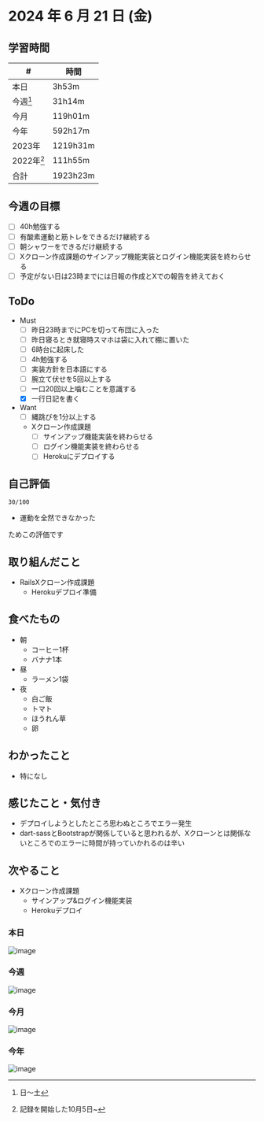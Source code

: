 # 2024 年 6 月 21 日 (金)

## 学習時間
| #          | 時間     |
| ---------- | -------- |
| 本日       | 3h53m    |
| 今週[^1]   | 31h14m   |
| 今月       | 119h01m  |
| 今年       | 592h17m  |
| 2023年     | 1219h31m |
| 2022年[^2] | 111h55m  |
| 合計       | 1923h23m |

## 今週の目標
- [ ] 40h勉強する
- [ ] 有酸素運動と筋トレをできるだけ継続する
- [ ] 朝シャワーをできるだけ継続する
- [ ] Xクローン作成課題のサインアップ機能実装とログイン機能実装を終わらせる
- [ ] 予定がない日は23時までには日報の作成とXでの報告を終えておく

## ToDo
- Must
  - [ ] 昨日23時までにPCを切って布団に入った
  - [ ] 昨日寝るとき就寝時スマホは袋に入れて棚に置いた
  - [ ] 6時台に起床した
  - [ ] 4h勉強する
  - [ ] 実装方針を日本語にする
  - [ ] 腕立て伏せを5回以上する
  - [ ] 一口20回以上噛むことを意識する
  - [x] 一行日記を書く
- Want
  - [ ] 縄跳びを1分以上する
  - Xクローン作成課題
    - [ ] サインアップ機能実装を終わらせる
    - [ ] ログイン機能実装を終わらせる
    - [ ] Herokuにデプロイする

## 自己評価
```
30/100
```
- 運動を全然できなかった

ためこの評価です

## 取り組んだこと
- RailsXクローン作成課題
  - Herokuデプロイ準備

## 食べたもの
- 朝
  - コーヒー1杯
  - バナナ1本
- 昼
  - ラーメン1袋
- 夜
  - 白ご飯
  - トマト
  - ほうれん草
  - 卵

## わかったこと
- 特になし

## 感じたこと・気付き
- デプロイしようとしたところ思わぬところでエラー発生
- dart-sassとBootstrapが関係していると思われるが、Xクローンとは関係ないところでのエラーに時間が持っていかれるのは辛い

## 次やること
- Xクローン作成課題
  - サインアップ&ログイン機能実装
  - Herokuデプロイ

### 本日
![image](https://github.com/nil-ramuda/daily_report/assets/94735931/1d8d34c7-dc6c-4b21-8af3-63333a117aa7)

### 今週
![image](https://github.com/nil-ramuda/daily_report/assets/94735931/b4524b31-ddc2-4c1c-b3fe-ae2ebf4a3bb1)

### 今月
![image](https://github.com/nil-ramuda/daily_report/assets/94735931/090349f9-560e-42d7-993a-54bf4a66a78b)

### 今年
![image](https://github.com/nil-ramuda/daily_report/assets/94735931/3a04eeba-6ddc-47db-a974-8441fb0e4f4b)


[^1]: 日〜土
[^2]: 記録を開始した10月5日~
